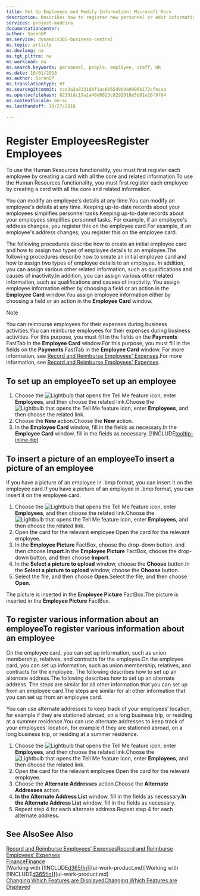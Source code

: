 ```yaml
---
title: Set Up Employees and Modify Information| Microsoft Docs
description: Describes how to register new personnel or edit information for existing staff.
services: project-madeira
documentationcenter: 
author: SorenGP
ms.service: dynamics365-business-central
ms.topic: article
ms.devlang: na
ms.tgt_pltfrm: na
ms.workload: na
ms.search.keywords: personnel, people, employee, staff, HR
ms.date: 10/01/2018
ms.author: SorenGP
ms.translationtype: HT
ms.sourcegitcommit: cce3a3a8331d8f1ac6665d9b9a9908b172cfecaa
ms.openlocfilehash: 82191dc19a1a40d8823c8292010e5b01e16f9f64
ms.contentlocale: en-au
ms.lasthandoff: 10/27/2018

---
```

# <a name="register-employees"></a><span data-ttu-id="546e7-103">Register Employees</span><span class="sxs-lookup"><span data-stu-id="546e7-103">Register Employees</span></span>
<span data-ttu-id="546e7-104">To use the Human Resources functionality, you must first register each employee by creating a card with all the core and related information.</span><span class="sxs-lookup"><span data-stu-id="546e7-104">To use the Human Resources functionality, you must first register each employee by creating a card with all the core and related information.</span></span>

<span data-ttu-id="546e7-105">You can modify an employee's details at any time.</span><span class="sxs-lookup"><span data-stu-id="546e7-105">You can modify an employee's details at any time.</span></span> <span data-ttu-id="546e7-106">Keeping up-to-date records about your employees simplifies personnel tasks.</span><span class="sxs-lookup"><span data-stu-id="546e7-106">Keeping up-to-date records about your employees simplifies personnel tasks.</span></span> <span data-ttu-id="546e7-107">For example, if an employee's address changes, you register this on the employee card.</span><span class="sxs-lookup"><span data-stu-id="546e7-107">For example, if an employee's address changes, you register this on the employee card.</span></span>

<span data-ttu-id="546e7-108">The following procedures describe how to create an initial employee card and how to assign two types of employee details to an employee.</span><span class="sxs-lookup"><span data-stu-id="546e7-108">The following procedures describe how to create an initial employee card and how to assign two types of employee details to an employee.</span></span> <span data-ttu-id="546e7-109">In addition, you can assign various other related information, such as qualifications and causes of inactivity.</span><span class="sxs-lookup"><span data-stu-id="546e7-109">In addition, you can assign various other related information, such as qualifications and causes of inactivity.</span></span> <span data-ttu-id="546e7-110">You assign employee information either by choosing a field or an action in the **Employee Card** window.</span><span class="sxs-lookup"><span data-stu-id="546e7-110">You assign employee information either by choosing a field or an action in the **Employee Card** window.</span></span>

> [!NOTE]  
> <span data-ttu-id="546e7-111">You can reimburse employees for their expenses during business activities.</span><span class="sxs-lookup"><span data-stu-id="546e7-111">You can reimburse employees for their expenses during business activities.</span></span> <span data-ttu-id="546e7-112">For this purpose, you must fill in the fields on the **Payments** FastTab in the **Employee Card** window.</span><span class="sxs-lookup"><span data-stu-id="546e7-112">For this purpose, you must fill in the fields on the **Payments** FastTab in the **Employee Card** window.</span></span> <span data-ttu-id="546e7-113">For more information, see [Record and Reimburse Employees' Expenses](finance-how-record-reimburse-employee-expenses.md).</span><span class="sxs-lookup"><span data-stu-id="546e7-113">For more information, see [Record and Reimburse Employees' Expenses](finance-how-record-reimburse-employee-expenses.md).</span></span>

## <a name="to-set-up-an-employee"></a><span data-ttu-id="546e7-114">To set up an employee</span><span class="sxs-lookup"><span data-stu-id="546e7-114">To set up an employee</span></span>
1. <span data-ttu-id="546e7-115">Choose the ![Lightbulb that opens the Tell Me feature](media/ui-search/search_small.png "Tell me what you want to do") icon, enter **Employees**, and then choose the related link.</span><span class="sxs-lookup"><span data-stu-id="546e7-115">Choose the ![Lightbulb that opens the Tell Me feature](media/ui-search/search_small.png "Tell me what you want to do") icon, enter **Employees**, and then choose the related link.</span></span>
2. <span data-ttu-id="546e7-116">Choose the **New** action.</span><span class="sxs-lookup"><span data-stu-id="546e7-116">Choose the **New** action.</span></span>
3. <span data-ttu-id="546e7-117">In the **Employee Card** window, fill in the fields as necessary.</span><span class="sxs-lookup"><span data-stu-id="546e7-117">In the **Employee Card** window, fill in the fields as necessary.</span></span> [!INCLUDE[tooltip-inline-tip](includes/tooltip-inline-tip_md.md)]

## <a name="to-insert-a-picture-of-an-employee"></a><span data-ttu-id="546e7-118">To insert a picture of an employee</span><span class="sxs-lookup"><span data-stu-id="546e7-118">To insert a picture of an employee</span></span>
<span data-ttu-id="546e7-119">If you have a picture of an employee in .bmp format, you can insert it on the employee card.</span><span class="sxs-lookup"><span data-stu-id="546e7-119">If you have a picture of an employee in .bmp format, you can insert it on the employee card.</span></span>

1. <span data-ttu-id="546e7-120">Choose the ![Lightbulb that opens the Tell Me feature](media/ui-search/search_small.png "Tell me what you want to do") icon, enter **Employees**, and then choose the related link.</span><span class="sxs-lookup"><span data-stu-id="546e7-120">Choose the ![Lightbulb that opens the Tell Me feature](media/ui-search/search_small.png "Tell me what you want to do") icon, enter **Employees**, and then choose the related link.</span></span>
2. <span data-ttu-id="546e7-121">Open the card for the relevant employee.</span><span class="sxs-lookup"><span data-stu-id="546e7-121">Open the card for the relevant employee.</span></span>
3. <span data-ttu-id="546e7-122">In the **Employee Picture** FactBox, choose the drop-down button, and then choose **Import**.</span><span class="sxs-lookup"><span data-stu-id="546e7-122">In the **Employee Picture** FactBox, choose the drop-down button, and then choose **Import**.</span></span>
4. <span data-ttu-id="546e7-123">In the **Select a picture to upload** window, choose the **Choose** button.</span><span class="sxs-lookup"><span data-stu-id="546e7-123">In the **Select a picture to upload** window, choose the **Choose** button.</span></span>
5. <span data-ttu-id="546e7-124">Select the file, and then choose **Open**.</span><span class="sxs-lookup"><span data-stu-id="546e7-124">Select the file, and then choose **Open**.</span></span>

<span data-ttu-id="546e7-125">The picture is inserted in the **Employee Picture** FactBox.</span><span class="sxs-lookup"><span data-stu-id="546e7-125">The picture is inserted in the **Employee Picture** FactBox.</span></span>

## <a name="to-register-various-information-about-an-employee"></a><span data-ttu-id="546e7-126">To register various information about an employee</span><span class="sxs-lookup"><span data-stu-id="546e7-126">To register various information about an employee</span></span>
<span data-ttu-id="546e7-127">On the employee card, you can set up information, such as union membership, relatives, and contracts for the employee.</span><span class="sxs-lookup"><span data-stu-id="546e7-127">On the employee card, you can set up information, such as union membership, relatives, and contracts for the employee.</span></span> <span data-ttu-id="546e7-128">The following describes how to set up an alternate address.</span><span class="sxs-lookup"><span data-stu-id="546e7-128">The following describes how to set up an alternate address.</span></span> <span data-ttu-id="546e7-129">The steps are similar for all other information that you can set up from an employee card.</span><span class="sxs-lookup"><span data-stu-id="546e7-129">The steps are similar for all other information that you can set up from an employee card.</span></span>

<span data-ttu-id="546e7-130">You can use alternate addresses to keep track of your employees’ location, for example if they are stationed abroad, on a long business trip, or residing at a summer residence.</span><span class="sxs-lookup"><span data-stu-id="546e7-130">You can use alternate addresses to keep track of your employees’ location, for example if they are stationed abroad, on a long business trip, or residing at a summer residence.</span></span>

1. <span data-ttu-id="546e7-131">Choose the ![Lightbulb that opens the Tell Me feature](media/ui-search/search_small.png "Tell me what you want to do") icon, enter **Employees**, and then choose the related link.</span><span class="sxs-lookup"><span data-stu-id="546e7-131">Choose the ![Lightbulb that opens the Tell Me feature](media/ui-search/search_small.png "Tell me what you want to do") icon, enter **Employees**, and then choose the related link.</span></span>
2. <span data-ttu-id="546e7-132">Open the card for the relevant employee.</span><span class="sxs-lookup"><span data-stu-id="546e7-132">Open the card for the relevant employee.</span></span>
3. <span data-ttu-id="546e7-133">Choose the **Alternate Addresses** action.</span><span class="sxs-lookup"><span data-stu-id="546e7-133">Choose the **Alternate Addresses** action.</span></span>
4. <span data-ttu-id="546e7-134">**In the Alternate Address List** window, fill in the fields as necessary.</span><span class="sxs-lookup"><span data-stu-id="546e7-134">**In the Alternate Address List** window, fill in the fields as necessary.</span></span>
5. <span data-ttu-id="546e7-135">Repeat step 4 for each alternate address.</span><span class="sxs-lookup"><span data-stu-id="546e7-135">Repeat step 4 for each alternate address.</span></span>

## <a name="see-also"></a><span data-ttu-id="546e7-136">See Also</span><span class="sxs-lookup"><span data-stu-id="546e7-136">See Also</span></span>
[<span data-ttu-id="546e7-137">Record and Reimburse Employees' Expenses</span><span class="sxs-lookup"><span data-stu-id="546e7-137">Record and Reimburse Employees' Expenses</span></span>](finance-how-record-reimburse-employee-expenses.md)  
[<span data-ttu-id="546e7-138">Finance</span><span class="sxs-lookup"><span data-stu-id="546e7-138">Finance</span></span>](finance.md)  
<span data-ttu-id="546e7-139">[Working with [!INCLUDE[d365fin](includes/d365fin_md.md)]](ui-work-product.md)</span><span class="sxs-lookup"><span data-stu-id="546e7-139">[Working with [!INCLUDE[d365fin](includes/d365fin_md.md)]](ui-work-product.md)</span></span>  
[<span data-ttu-id="546e7-140">Changing Which Features are Displayed</span><span class="sxs-lookup"><span data-stu-id="546e7-140">Changing Which Features are Displayed</span></span>](ui-experiences.md)

